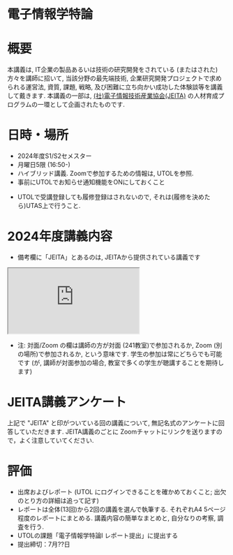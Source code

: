 

# 電子情報学特論

# 概要

本講義は, IT企業の製品あるいは技術の研究開発をされている (またはされた)方々を講師に招いて, 当該分野の最先端技術, 企業研究開発プロジェクトで求められる運営法, 資質, 課題, 戦略, 及び困難に立ち向かい成功した体験談等を講義して戴きます. 本講義の一部は, [(社)電子情報技術産業協会(JEITA)](https://www.jeita.or.jp/japanese/) の人材育成プログラムの一環として企画されたものです. 

# 日時・場所

* 2024年度S1/S2セメスター
* 月曜日5限 (16:50-)
* ハイブリッド講義. Zoomで参加するための情報は, UTOLを参照.
* 事前にUTOLでお知らせ通知機能をONにしておくこと
<!-- ([手順](https://www.youtube.com/watch?v=xAur5zar5Sc)) -->
* UTOLで受講登録しても履修登録はされないので, それは(履修を決めたら)UTAS上で行うこと.

# 2024年度講義内容

* 備考欄に「JEITA」とあるのは, JEITAから提供されている講義です

<iframe src="https://docs.google.com/spreadsheets/d/e/2PACX-1vTqO4SafgVDze68UDyv_-hTn99OJEvZl12IaoCaEWHbCF6FezYpq20Xyo0TtpCHIqpOSB5jTCCNMGVU/pubhtml?gid=0&amp;single=true&amp;widget=true&amp;headers=false"></iframe>

* 注: 対面/Zoom の欄は講師の方が対面 (241教室)で参加されるか, Zoom (別の場所)で参加されるか, という意味です. 学生の参加は常にどちらでも可能です (が, 講師が対面参加の場合, 教室で多くの学生が聴講することを期待します)


# JEITA講義アンケート

上記で "JEITA" と印がついている回の講義について, 無記名式のアンケートに回答していただきます. JEITA講義のごとに Zoomチャットにリンクを送りますので，よく注意していてください.

# 評価

* 出席およびレポート (UTOL にログインできることを確かめておくこと; 出欠のとり方の詳細は追って記す)
* レポートは全体(13回)から2回の講義を選んで執筆する. それぞれA4 5ページ程度のレポートにまとめる. 講義内容の簡単なまとめと, 自分なりの考察, 調査を行う.
* UTOLの課題「電子情報学特論I レポート提出」に提出する
* 提出締切：7月??日


